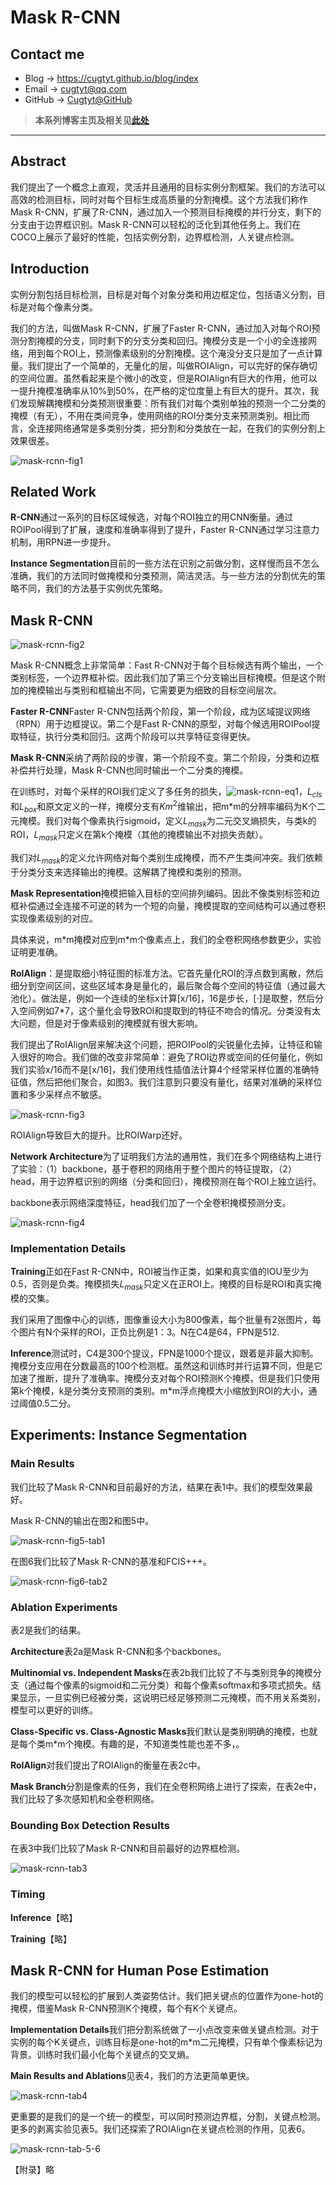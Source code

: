 # Mask R-CNN

## Contact me

* Blog -> <https://cugtyt.github.io/blog/index>
* Email -> <cugtyt@qq.com>
* GitHub -> [Cugtyt@GitHub](https://github.com/Cugtyt)

> **本系列博客主页及相关见**[**此处**](https://cugtyt.github.io/blog/papers/index)

---

<head>
    <script src="https://cdn.mathjax.org/mathjax/latest/MathJax.js?config=TeX-AMS-MML_HTMLorMML" type="text/javascript"></script>
    <script type="text/x-mathjax-config">
        MathJax.Hub.Config({
            tex2jax: {
            skipTags: ['script', 'noscript', 'style', 'textarea', 'pre'],
            inlineMath: [['$','$']]
            }
        });
    </script>
</head>

## Abstract

我们提出了一个概念上直观，灵活并且通用的目标实例分割框架。我们的方法可以高效的检测目标，同时对每个目标生成高质量的分割掩模。这个方法我们称作Mask R-CNN，扩展了R-CNN，通过加入一个预测目标掩模的并行分支，剩下的分支由于边界框识别。Mask R-CNN可以轻松的泛化到其他任务上。我们在COCO上展示了最好的性能，包括实例分割，边界框检测，人关键点检测。

## Introduction

实例分割包括目标检测，目标是对每个对象分类和用边框定位，包括语义分割，目标是对每个像素分类。

我们的方法，叫做Mask R-CNN，扩展了Faster R-CNN，通过加入对每个ROI预测分割掩模的分支，同时剩下的分支分类和回归。掩模分支是一个小的全连接网络，用到每个ROI上，预测像素级别的分割掩模。这个淹没分支只是加了一点计算量。我们提出了一个简单的，无量化的层，叫做ROIAlign，可以完好的保存确切的空间位置。虽然看起来是个微小的改变，但是ROIAlign有巨大的作用，他可以一提升掩模准确率从10%到50%，在严格的定位度量上有巨大的提升。其次，我们发现解耦掩模和分类预测很重要：所有我们对每个类别单独的预测一个二分类的掩模（有无），不用在类间竞争，使用网络的ROI分类分支来预测类别。相比而言，全连接网络通常是多类别分类，把分割和分类放在一起，在我们的实例分割上效果很差。

![mask-rcnn-fig1](R/mask-rcnn-fig1.png)

## Related Work

**R-CNN**通过一系列的目标区域候选，对每个ROI独立的用CNN衡量。通过ROIPool得到了扩展，速度和准确率得到了提升，Faster R-CNN通过学习注意力机制，用RPN进一步提升。

**Instance Segmentation**目前的一些方法在识别之前做分割，这样慢而且不怎么准确，我们的方法同时做掩模和分类预测，简洁灵活。与一些方法的分割优先的策略不同，我们的方法基于实例优先策略。

## Mask R-CNN

![mask-rcnn-fig2](R/mask-rcnn-fig2.png)

Mask R-CNN概念上非常简单：Fast R-CNN对于每个目标候选有两个输出，一个类别标签，一个边界框补偿。因此我们加了第三个分支输出目标掩模。但是这个附加的掩模输出与类别和框输出不同，它需要更为细致的目标空间层次。

**Faster R-CNN**Faster R-CNN包括两个阶段，第一个阶段，成为区域提议网络（RPN）用于边框提议。第二个是Fast R-CNN的原型，对每个候选用ROIPool提取特征，执行分类和回归。这两个阶段可以共享特征变得更快。

**Mask R-CNN**采纳了两阶段的步骤，第一个阶段不变。第二个阶段，分类和边框补偿并行处理，Mask R-CNN也同时输出一个二分类的掩模。

在训练时，对每个采样的ROI我们定义了多任务的损失，![mask-rcnn-eq1](R/mask-rcnn-eq1.png)，$L_{cls}$和$L_{box}$和原文定义的一样，掩模分支有$Km^2$维输出，把m\*m的分辨率编码为K个二元掩模。我们对每个像素执行sigmoid，定义$L_{mask}$为二元交叉熵损失，与类k的ROI，$L_{mask}$只定义在第k个掩模（其他的掩模输出不对损失贡献）。

我们对$L_{mask}$的定义允许网络对每个类别生成掩模，而不产生类间冲突。我们依赖于分类分支来选择输出的掩模。这解耦了掩模和类别的预测。

**Mask Representation**掩模把输入目标的空间排列编码。因此不像类别标签和边框补偿通过全连接不可逆的转为一个短的向量，掩模提取的空间结构可以通过卷积实现像素级别的对应。

具体来说，m\*m掩模对应到m\*m个像素点上，我们的全卷积网络参数更少，实验证明更准确。

**RoIAlign**：是提取细小特征图的标准方法。它首先量化ROI的浮点数到离散，然后细分到空间区间，这些区域本身是量化的，最后聚合每个空间的特征值（通过最大池化）。做法是，例如一个连续的坐标x计算[x/16]，16是步长，[$\cdot$]是取整，然后分入空间例如7\*7，这个量化会导致ROI和提取到的特征不吻合的情况。分类没有太大问题，但是对于像素级别的掩模就有很大影响。

我们提出了RoIAlign层来解决这个问题，把ROIPool的尖锐量化去掉，让特征和输入很好的吻合。我们做的改变非常简单：避免了ROI边界或空间的任何量化，例如我们实验x/16而不是[x/16]，我们使用线性插值法计算4个经常采样位置的准确特征值，然后把他们聚合，如图3。我们注意到只要没有量化，结果对准确的采样位置和多少采样点不敏感。

![mask-rcnn-fig3](R/mask-rcnn-fig3.png)

ROIAlign导致巨大的提升。比ROIWarp还好。

**Network Architecture**为了证明我们方法的通用性，我们在多个网络结构上进行了实验：（1）backbone，基于卷积的网络用于整个图片的特征提取，（2）head，用于边界框识别的网络（分类和回归），掩模预测在每个ROI上独立运行。

backbone表示网络深度特征，head我们加了一个全卷积掩模预测分支。

![mask-rcnn-fig4](R/mask-rcnn-fig4.png)

### Implementation Details

**Training**正如在Fast R-CNN中，ROI被当作正类，如果和真实值的IOU至少为0.5，否则是负类。掩模损失$L_{mask}$只定义在正ROI上。掩模的目标是ROI和真实掩模的交集。

我们采用了图像中心的训练，图像重设大小为800像素，每个批量有2张图片，每个图片有N个采样的ROI，正负比例是1：3。N在C4是64，FPN是512.

**Inference**测试时，C4是300个提议，FPN是1000个提议，跟着是非最大抑制。掩模分支应用在分数最高的100个检测框。虽然这和训练时并行运算不同，但是它加速了推断，提升了准确率。掩模分支对每个ROI预测K个掩模，但是我们只使用第k个掩模，k是分类分支预测的类别。m\*m浮点掩模大小缩放到ROI的大小，通过阈值0.5二分。

## Experiments: Instance Segmentation

### Main Results

我们比较了Mask R-CNN和目前最好的方法，结果在表1中。我们的模型效果最好。

Mask R-CNN的输出在图2和图5中。

![mask-rcnn-fig5-tab1](R/mask-rcnn-fig5-tab1.png)

在图6我们比较了Mask R-CNN的基准和FCIS+++。

![mask-rcnn-fig6-tab2](R/mask-rcnn-fig6-tab2.png)

### Ablation Experiments

表2是我们的结果。

**Architecture**表2a是Mask R-CNN和多个backbones。

**Multinomial vs. Independent Masks**在表2b我们比较了不与类别竞争的掩模分支（通过每个像素的sigmoid和二元分类）和每个像素softmax和多项式损失。结果显示，一旦实例已经被分类，这说明已经足够预测二元掩模，而不用关系类别，模型可以更好的训练。

**Class-Specific vs. Class-Agnostic Masks**我们默认是类别明确的掩模，也就是每个类m\*m个掩模。有趣的是，不知道类性能也差不多，。

**RoIAlign**对我们提出了ROIAlign的衡量在表2c中。

**Mask Branch**分割是像素的任务，我们在全卷积网络上进行了探索，在表2e中，我们比较了多次感知机和全卷积网络。

### Bounding Box Detection Results

在表3中我们比较了Mask R-CNN和目前最好的边界框检测。

![mask-rcnn-tab3](R/mask-rcnn-tab3.png)

### Timing

**Inference**【略】

**Training**【略】

## Mask R-CNN for Human Pose Estimation

我们的模型可以轻松的扩展到人类姿势估计。我们把关键点的位置作为one-hot的掩模，借鉴Mask R-CNN预测K个掩模，每个有K个关键点。

**Implementation Details**我们把分割系统做了一小点改变来做关键点检测。对于实例的每个K关键点，训练目标是one-hot的m\*m二元掩模，只有单个像素标记为背景。训练时我们最小化每个关键点的交叉熵。

**Main Results and Ablations**见表4，我们的方法更简单更快。

![mask-rcnn-tab4](R/mask-rcnn-tab4.png)

更重要的是我们的是一个统一的模型，可以同时预测边界框，分割，关键点检测。更多的剥离实验见表5。我们还探索了ROIAlign在关键点检测的作用，见表6。

![mask-rcnn-tab-5-6](R/mask-rcnn-tab-5-6.png)

【附录】略